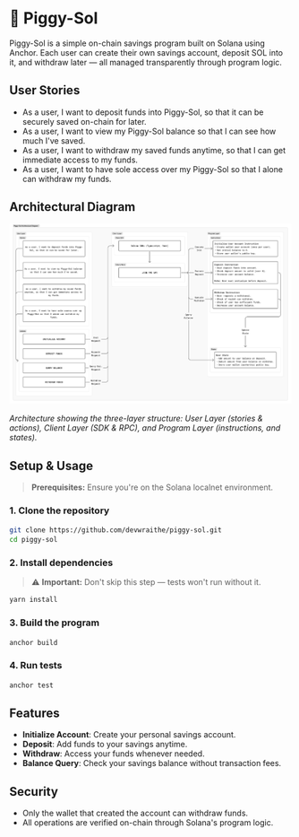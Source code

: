 # 🐷 Piggy-Sol

Piggy-Sol is a simple on-chain savings program built on Solana using Anchor. Each user can create their own savings account, deposit SOL into it, and withdraw later — all managed transparently through program logic.

## User Stories
- As a user, I want to deposit funds into Piggy-Sol, so that it can be securely saved on-chain for later.
- As a user, I want to view my Piggy-Sol balance so that I can see how much I've saved.
- As a user, I want to withdraw my saved funds anytime, so that I can get immediate access to my funds.
- As a user, I want to have sole access over my Piggy-Sol so that I alone can withdraw my funds.

## Architectural Diagram

![Piggy-Sol Architecture](./docs/architecture.png)

*Architecture showing the three-layer structure: User Layer (stories & actions), Client Layer (SDK & RPC), and Program Layer (instructions, and states).*

## Setup & Usage

> **Prerequisites:** Ensure you're on the Solana localnet environment.

### 1. Clone the repository
```bash
git clone https://github.com/devwraithe/piggy-sol.git
cd piggy-sol
```

### 2. Install dependencies

> ⚠️ **Important:** Don't skip this step — tests won't run without it.
```bash
yarn install
```

### 3. Build the program
```bash
anchor build
```

### 4. Run tests
```bash
anchor test
```

## Features

- **Initialize Account**: Create your personal savings account.
- **Deposit**: Add funds to your savings anytime.
- **Withdraw**: Access your funds whenever needed.
- **Balance Query**: Check your savings balance without transaction fees.

## Security

- Only the wallet that created the account can withdraw funds.
- All operations are verified on-chain through Solana's program logic.